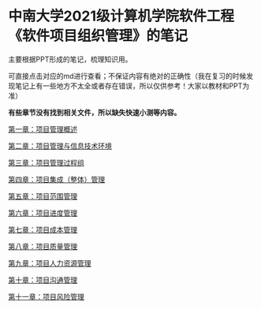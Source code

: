 # 中南大学2021级计算机学院软件工程《软件项目组织管理》的笔记

主要根据PPT形成的笔记，梳理知识用。

可直接点击对应的md进行查看；不保证内容有绝对的正确性（我在复习的时候发现笔记上有一些地方不太全或者存在错误，所以仅供参考！大家以教材和PPT为准）

**有些章节没有找到相关文件，所以缺失快速小测等内容。**

[第一章：项目管理概述](第一章：项目管理概述.md)

[第二章：项目管理与信息技术环境](第二章：项目管理与信息技术环境.md)

[第三章：项目管理过程组](第三章：项目管理过程组.md)

[第四章：项目集成（整体）管理](第四章：项目集成（整体）管理.md)

[第五章：项目范围管理](第五章：项目范围管理.md)

[第六章：项目进度管理](第六章：项目进度管理.md)

[第七章：项目成本管理](第七章：项目成本管理.md)

[第八章：项目质量管理](第八章：项目质量管理.md)

[第九章：项目人力资源管理](第九章%20：项目人力资源管理.md)

[第十章：项目沟通管理](第十章%20：项目沟通管理.md)

[第十一章：项目风险管理](第十一章：项目风险管理.md)

